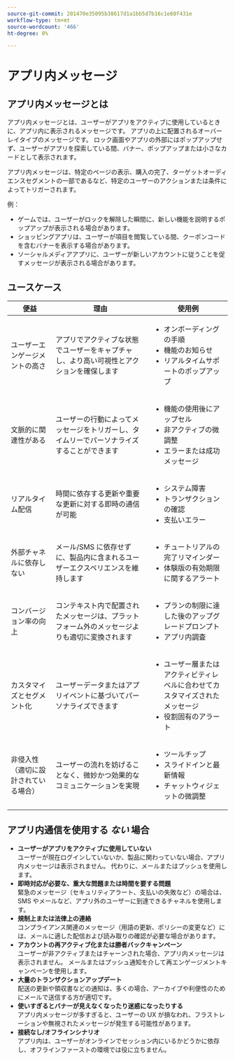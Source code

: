 ```yaml
---
source-git-commit: 201470e35095b38617d1a1bb5d7b16c1e60f431e
workflow-type: tm+mt
source-wordcount: '466'
ht-degree: 0%

---
```

# アプリ内メッセージ

## アプリ内メッセージとは

アプリ内メッセージとは、ユーザーがアプリをアクティブに使用しているときに、アプリ内に表示されるメッセージです。 アプリの上に配置されるオーバーレイタイプのメッセージです。 ロック画面やアプリの外部にはポップアップせず、ユーザーがアプリを探索している間、バナー、ポップアップまたは小さなカードとして表示されます。

アプリ内メッセージは、特定のページの表示、購入の完了、ターゲットオーディエンスセグメントの一部であるなど、特定のユーザーのアクションまたは条件によってトリガーされます。


例：

* ゲームでは、ユーザーがロックを解除した瞬間に、新しい機能を説明するポップアップが表示される場合があります。
* ショッピングアプリは、ユーザーが項目を閲覧している間、クーポンコードを含むバナーを表示する場合があります。
* ソーシャルメディアアプリに、ユーザーが新しいアカウントに従うことを促すメッセージが表示される場合があります。

## ユースケース

| **便益** | **理由** | **使用例** |
|----------------------------------|------------------------------------------------------------------------|----------------------------------------------------------------------------------------|
| ユーザーエンゲージメントの高さ | アプリでアクティブな状態でユーザーをキャプチャし、より高い可視性とアクションを確保します | <ul><li>オンボーディングの手順</li><li>機能のお知らせ</li><li>リアルタイムサポートのポップアップ</li></ul> |
| 文脈的に関連性がある | ユーザーの行動によってメッセージをトリガーし、タイムリーでパーソナライズすることができます | <ul><li> 機能の使用後にアップセル</li><li> 非アクティブの微調整</li><li> エラーまたは成功メッセージ</li></ul> |
| リアルタイム配信 | 時間に依存する更新や重要な更新に対する即時の通信が可能 | <ul><li> システム障害</li><li>トランザクションの確認</li><li>支払いエラー</li></ul> |
| 外部チャネルに依存しない | メール/SMS に依存せずに、製品内に含まれるユーザーエクスペリエンスを維持します | <ul><li> チュートリアルの完了リマインダー</li><li>体験版の有効期限に関するアラート</li></ul> |
| コンバージョン率の向上 | コンテキスト内で配置されたメッセージは、プラットフォーム外のメッセージよりも適切に変換されます | <ul><li> プランの制限に達した後のアップグレードプロンプト</li><li>アプリ内調査</li></ul> |
| カスタマイズとセグメント化 | ユーザーデータまたはアプリイベントに基づいてパーソナライズできます | <ul><li> ユーザー層またはアクティビティレベルに合わせてカスタマイズされたメッセージ</li><li> 役割固有のアラート </li></ul> |
| 非侵入性（適切に設計されている場合） | ユーザーの流れを妨げることなく、微妙かつ効果的なコミュニケーションを実現 | <ul><li> ツールチップ</li><li>スライドインと最新情報</li><li>チャットウィジェットの微調整</li></ul> |


## アプリ内通信を使用する *ない* 場合

* **ユーザーがアプリをアクティブに使用していない**\
  ユーザーが現在ログインしていないか、製品に関わっていない場合、アプリ内メッセージは表示されません。 代わりに、メールまたはプッシュを使用します。
* **即時対応が必要な、重大な問題または時間を要する問題**\
  緊急のメッセージ（セキュリティアラート、支払いの失敗など）の場合は、SMS やメールなど、アプリ外のユーザーに到達できるチャネルを使用します。
* **規制上または法律上の連絡**\
  コンプライアンス関連のメッセージ（用語の更新、ポリシーの変更など）には、メールに適した配信および読み取りの確認が必要な場合があります。
* **アカウントの再アクティブ化または勝者バックキャンペーン**\
  ユーザーが非アクティブまたはチャーンされた場合、アプリ内メッセージは表示されません。 メールまたはプッシュ通知を介して再エンゲージメントキャンペーンを使用します。
* **大量のトランザクションアップデート**\
  配送の更新や領収書などの通知は、多くの場合、アーカイブや利便性のためにメールで送信する方が適切です。
* **使いすぎるとバナーが見えなくなったり迷惑になったりする**\
  アプリ内メッセージが多すぎると、ユーザーの UX が損なわれ、フラストレーションや無視されたメッセージが発生する可能性があります。
* **接続なし/オフラインシナリオ**\
  アプリ内は、ユーザーがオンラインでセッション内にいるかどうかに依存し、オフラインファーストの環境では役に立ちません。

